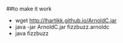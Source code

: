 ##to make it work

- wget http://lhartikk.github.io/ArnoldC.jar
- java -jar ArnoldC.jar fizzbuzz.arnoldc
- java fizzbuzz
